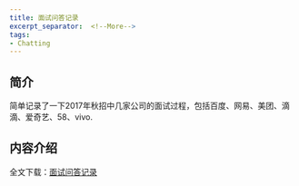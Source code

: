 ```yaml
---
title: 面试问答记录
excerpt_separator:  <!--More-->
tags:
- Chatting
---
```


## 简介
简单记录了一下2017年秋招中几家公司的面试过程，包括百度、网易、美团、滴滴、爱奇艺、58、vivo.

## 内容介绍
全文下载：[面试问答记录](https://raw.githubusercontent.com/nkiip/nkiip.github.com/master/raw/20171203/面试问答记录.pdf)